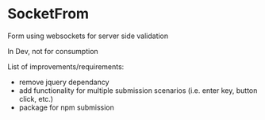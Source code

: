 SocketFrom
==========

Form using websockets for server side validation

In Dev, not for consumption

List of improvements/requirements:
- remove jquery dependancy
- add functionality for multiple submission scenarios (i.e. enter key, button click, etc.)
- package for npm submission
